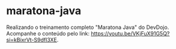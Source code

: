# maratona-java
Realizando o treinamento completo "Maratona Java" do DevDojo. Acompanhe o conteúdo pelo link: https://youtu.be/VKjFuX91G5Q?si=kBixrVt-S9dfl3XE.
